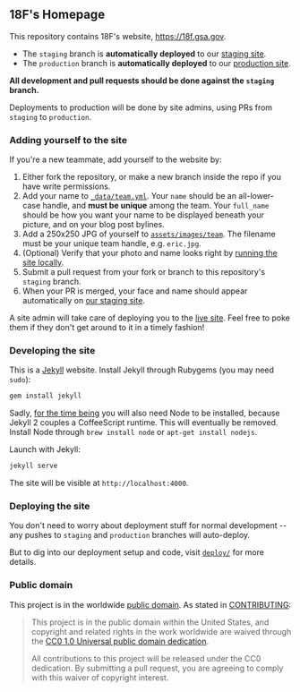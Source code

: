 ## 18F's Homepage

This repository contains 18F's website, https://18f.gsa.gov.

* The `staging` branch is **automatically deployed** to our [staging site](http://staging.18f.us).
* The `production` branch is **automatically deployed** to our [production site](https://18f.gsa.gov).

**All development and pull requests should be done against the `staging` branch.**

Deployments to production will be done by site admins, using PRs from `staging` to `production`.

### Adding yourself to the site

If you're a new teammate, add yourself to the website by:

1. Either fork the repository, or make a new branch inside the repo if you have write permissions.
2. Add your name to [`_data/team.yml`](_data/team.yml). Your `name` should be an all-lower-case handle, and **must be unique** among the team. Your `full_name` should be how you want your name to be displayed beneath your picture, and on your blog post bylines.
3. Add a 250x250 JPG of yourself to [`assets/images/team`](assets/images/team). The filename must be your unique team handle, e.g. `eric.jpg`.
4. (Optional) Verify that your photo and name looks right by [running the site locally](#developing-the-site).
5. Submit a pull request from your fork or branch to this repository's `staging` branch.
6. When your PR is merged, your face and name should appear automatically on [our staging site](http://staging.18f.us).

A site admin will take care of deploying you to the [live site](https://18f.gsa.gov). Feel free to poke them if they don't get around to it in a timely fashion!

### Developing the site

This is a [Jekyll](http://jekyllrb.com) website. Install Jekyll through Rubygems (you may need `sudo`):

```bash
gem install jekyll
```

Sadly, [for the time being](https://github.com/jekyll/jekyll/issues/2327#issuecomment-55337023) you will also need Node to be installed, because Jekyll 2 couples a CoffeeScript runtime. This will eventually be removed. Install Node through `brew install node` or `apt-get install nodejs`.

Launch with Jekyll:

```bash
jekyll serve
```

The site will be visible at `http://localhost:4000`.

### Deploying the site

You don't need to worry about deployment stuff for normal development -- any pushes to `staging` and `production` branches will auto-deploy.

But to dig into our deployment setup and code, visit [`deploy/`](deploy) for more details.

### Public domain

This project is in the worldwide [public domain](LICENSE.md). As stated in [CONTRIBUTING](CONTRIBUTING.md):

> This project is in the public domain within the United States, and copyright and related rights in the work worldwide are waived through the [CC0 1.0 Universal public domain dedication](https://creativecommons.org/publicdomain/zero/1.0/).
>
> All contributions to this project will be released under the CC0 dedication. By submitting a pull request, you are agreeing to comply with this waiver of copyright interest.
